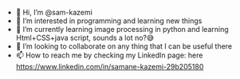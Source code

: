 - 👋 Hi, I’m @sam-kazemi
- 👀 I’m interested in programming and learning new things
- 🌱 I’m currently learning image processing in python and learning Html+CSS+java script, sounds a lot no?😅
- 💞️ I’m looking to collaborate on any thing that I can be useful there
- 📫 How to reach me by checking my LinkedIn page: here https://www.linkedin.com/in/samane-kazemi-29b205180

<!---
sam-kazemi/sam-kazemi is a ✨ special ✨ repository because its `README.md` (this file) appears on your GitHub profile.
You can click the Preview link to take a look at your changes.
--->
